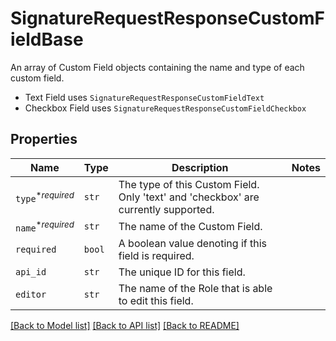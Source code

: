 # SignatureRequestResponseCustomFieldBase

An array of Custom Field objects containing the name and type of each custom field.

* Text Field uses `SignatureRequestResponseCustomFieldText`
* Checkbox Field uses `SignatureRequestResponseCustomFieldCheckbox`

## Properties
Name | Type | Description | Notes
------------ | ------------- | ------------- | -------------
| `type`<sup>*_required_</sup> | ```str``` |  The type of this Custom Field. Only &#39;text&#39; and &#39;checkbox&#39; are currently supported.  |  |
| `name`<sup>*_required_</sup> | ```str``` |  The name of the Custom Field.  |  |
| `required` | ```bool``` |  A boolean value denoting if this field is required.  |  |
| `api_id` | ```str``` |  The unique ID for this field.  |  |
| `editor` | ```str``` |  The name of the Role that is able to edit this field.  |  |

[[Back to Model list]](../README.md#documentation-for-models) [[Back to API list]](../README.md#documentation-for-api-endpoints) [[Back to README]](../README.md)

